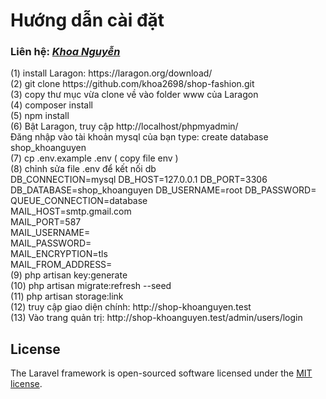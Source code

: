 <h1>Hướng dẫn cài đặt</h1>  <h3>Liên hệ: <a href="https://www.facebook.com/khoa.nguyenvan.99"><em>Khoa Nguyễn</em></a></h3>
(1) install Laragon: https://laragon.org/download/ <br>
(2) git clone https://github.com/khoa2698/shop-fashion.git <br>
(3) copy thư mục vừa clone về vào folder www của Laragon <br>
(4) composer install <br>
(5) npm install <br>
(6) Bật Laragon, truy cập http://localhost/phpmyadmin/ <br>
Đăng nhập vào tài khoản mysql của bạn
type: create database shop_khoanguyen <br>
(7) cp .env.example .env ( copy file env ) <br>
(8) chỉnh sửa file .env để kết nối db <br>
    DB_CONNECTION=mysql          
	DB_HOST=127.0.0.1            
	DB_PORT=3306                 
	DB_DATABASE=shop_khoanguyen     
	DB_USERNAME=root             
	DB_PASSWORD=<pass tài khoản root của mysql> <br>
	QUEUE_CONNECTION=database <br>
	MAIL_HOST=smtp.gmail.com <br>
    MAIL_PORT=587 <br>
	MAIL_USERNAME=<Email của bạn> <br>
	MAIL_PASSWORD=<mật khẩu cấp 2 email của bạn> <br>
	MAIL_ENCRYPTION=tls <br>
	MAIL_FROM_ADDRESS=<Email của bạn> <br>
(9) php artisan key:generate <br>
(10) php artisan migrate:refresh --seed <br>
(11) php artisan storage:link <br>
(12) truy cập giao diện chính: http://shop-khoanguyen.test <br>
(13) Vào trang quản trị: http://shop-khoanguyen.test/admin/users/login

## License

The Laravel framework is open-sourced software licensed under the [MIT license](https://opensource.org/licenses/MIT).
